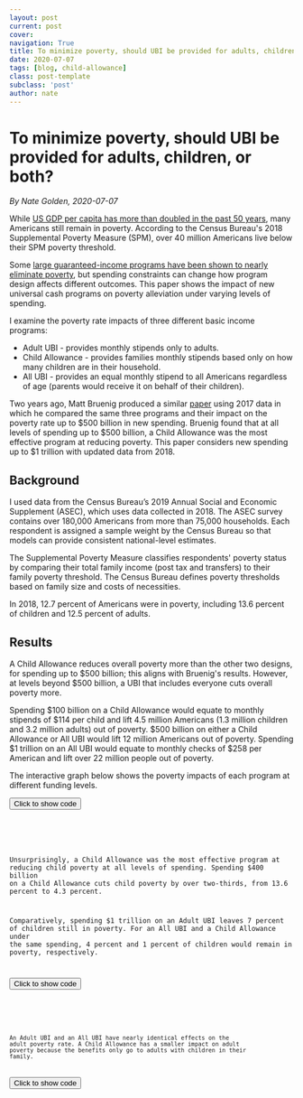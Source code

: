 ```yaml
---
layout: post
current: post
cover: 
navigation: True
title: To minimize poverty, should UBI be provided for adults, children, or both?
date: 2020-07-07
tags: [blog, child-allowance]
class: post-template
subclass: 'post'
author: nate
---
```


<head>
  <script src="https://cdn.plot.ly/plotly-latest.min.js"></script>
  <script src="https://ajax.googleapis.com/ajax/libs/jquery/3.5.1/jquery.min.js"></script>
</head>


# To minimize poverty, should UBI be provided for adults, children, or both?

*By Nate Golden, 2020-07-07*

While [US GDP per capita has more than doubled in the past 50 years](https://fred.stlouisfed.org/series/A939RX0Q048SBEA), many Americans still remain in poverty. According to the Census Bureau's 2018 Supplemental Poverty Measure (SPM), over 40 million Americans live below their SPM poverty threshold.

Some [large guaranteed-income programs have been shown to nearly eliminate poverty](https://www.ubicenter.org/plans), but spending constraints can change how program design affects different outcomes. This paper shows the impact of new universal cash programs on poverty alleviation under varying levels of spending.

I examine the poverty rate impacts of three different basic income programs:

* Adult UBI - provides monthly stipends only to adults.
* Child Allowance - provides families monthly stipends based only on how many children are in their household.
* All UBI - provides an equal monthly stipend to all Americans regardless of age (parents would receive it on behalf of their children).

Two years ago, Matt Bruenig produced a similar  [paper](https://www.peoplespolicyproject.org/2018/11/29/a-child-allowance-would-be-very-effective-at-poverty-reduction/) using 2017 data in which he compared the same three programs and their impact on the poverty rate up to \$500 billion in new spending. Bruenig found that at all levels of spending up to \$500 billion, a Child Allowance was the most effective program at reducing poverty. This paper considers new spending up to \$1 trillion with updated data from 2018.

## Background

I used data from the Census Bureau’s 2019 Annual Social and Economic Supplement (ASEC), which uses data collected in 2018. The ASEC survey contains over 180,000 Americans from more than 75,000 households. Each respondent is assigned a sample weight by the Census Bureau so that models can provide consistent national-level estimates.

The Supplemental Poverty Measure classifies respondents' poverty status by comparing their total family income (post tax and transfers) to their family poverty threshold. The Census Bureau defines poverty thresholds based on family size and costs of necessities.

In 2018, 12.7 percent of Americans were in poverty, including 13.6 percent of children and 12.5 percent of adults.

## Results

A Child Allowance reduces overall poverty more than the other two designs, for spending up to \$500 billion; this aligns with Bruenig's results. However, at levels beyond \$500 billion, a UBI that includes everyone cuts overall poverty more.

Spending \$100 billion on a Child Allowance would equate to monthly stipends of \$114 per child and lift 4.5 million Americans (1.3 million children and 3.2 million adults) out of poverty. \$500 billion on either a Child Allowance or All UBI would lift 12 million Americans out of poverty. Spending \$1 trillion on an All UBI would equate to monthly checks of \$258 per American and lift over 22 million people out of poverty.

The interactive graph below shows the poverty impacts of each program at different funding levels.


<button onclick="f1()">Click to show code</button>
<div id="graph_code_1" style="display: none;">
  <pre>
    <code>

### LOAD PACKAGES ####

import pandas as pd
import numpy as np
import plotly.express as px
import plotly

### LOAD DATA ###

person_raw = pd.read_csv('https://github.com/MaxGhenis/datarepo/raw/master/pppub19.csv.gz',
                         usecols=['MARSUPWT', 'SPM_ID', 'SPM_POVTHRESHOLD',
                                  'SPM_RESOURCES', 'A_AGE'])

### PREPROCESS ###

person = person_raw.copy(deep=True)
person.columns = person.columns.str.lower()
person['weight'] = person.marsupwt/100
#Compute total children and adults in each resource sharing group.
person['child'] = person.a_age < 18
person['adult'] = person.a_age >= 18
spmu_ages = person.groupby('spm_id')[['child','adult']].sum()
spmu_ages.columns = ['children', 'total_adults']
person2 = person.merge(spmu_ages,left_on='spm_id', right_index=True)
total_children = (person2.child * person2.weight).sum()
total_adults = (person2.adult * person2.weight).sum()

### CALCULATIONS ###

child_allowance_overall = []
child_allowance_child = []
child_allowance_adults = []

# Determine the poverty rate impact of a Child Allownace from $0 in new spending to $1 trillion.

for spending in range(0, 1000000000001, 50000000000):
    child_allowance_per_child = spending/total_children
    total_child_allowance = person2.children * child_allowance_per_child
    new_spm_resources_ca = person2.spm_resources + total_child_allowance
    new_poor_ca = new_spm_resources_ca < person2.spm_povthreshold
    new_total_child_poor = ((person2.child * person2.weight * 
                             new_poor_ca).sum())
    new_child_poverty_rate = ((new_total_child_poor)/
                              (person2.child * person2.weight).sum())
    new_total_adult_poor = ((person2.adult * person2.weight * 
                             new_poor_ca).sum())
    new_adult_poverty_rate = ((new_total_adult_poor)/
                              (person2.adult * person2.weight).sum())
    new_total_poor_ca = (new_poor_ca * person2.weight).sum()
    new_poverty_rate_ca = new_total_poor_ca/person2.weight.sum()
    child_allowance_overall.append(new_poverty_rate_ca)
    child_allowance_child.append(new_child_poverty_rate)
    child_allowance_adults.append(new_adult_poverty_rate)
    
ubi_adults_overall = []
ubi_adults_child = []
ubi_adults_adults = []

# Determine the poverty rate impact of a Adult UBI from $0 in new spending to $1 trillion.

for spending in range(0, 1000000000001, 50000000000):
    adult_ubi = spending/total_adults
    total_adult_ubi = person2.total_adults * adult_ubi
    new_spm_resources_ubi = person2.spm_resources + total_adult_ubi
    new_poor_ubi = new_spm_resources_ubi < person2.spm_povthreshold
    new_total_child_poor = ((person2.child * person2.weight * 
                             new_poor_ubi).sum())
    new_child_poverty_rate = ((new_total_child_poor)/
                              (person2.child * person2.weight).sum())
    new_total_adult_poor = ((person2.adult * person2.weight * 
                             new_poor_ubi).sum())
    new_adult_poverty_rate = ((new_total_adult_poor)/
                              (person2.adult * person2.weight).sum())
    new_total_poor_ubi = (new_poor_ubi * person2.weight).sum()
    new_poverty_rate_ubi = new_total_poor_ubi/person2.weight.sum()
    ubi_adults_overall.append(new_poverty_rate_ubi)
    ubi_adults_child.append(new_child_poverty_rate)
    ubi_adults_adults.append(new_adult_poverty_rate)
    
ubi_all_overall = []
ubi_all_child = []
ubi_all_adults = []

# Determine the poverty rate impact of a All UBI from $0 in new spending to $1 trillion.

for spending in range(0, 1000000000001, 50000000000):
    all_ubi_per_person = spending/(total_adults + total_children)
    total_all_ubi = ((person2.children * all_ubi_per_person) + 
                    (person2.total_adults * all_ubi_per_person))
    new_spm_resources_all_ubi = person2.spm_resources + total_all_ubi
    new_poor_all_ubi = new_spm_resources_all_ubi < person2.spm_povthreshold
    new_total_child_poor = ((person2.child * person2.weight * 
                             new_poor_all_ubi).sum())
    new_child_poverty_rate = ((new_total_child_poor)/
                              (person2.child * person2.weight).sum())
    new_total_adult_poor = ((person2.adult * person2.weight * 
                             new_poor_all_ubi).sum())
    new_adult_poverty_rate = ((new_total_adult_poor)/
                              (person2.adult * person2.weight).sum())
    new_total_poor_all_ubi = (new_poor_all_ubi * person2.weight).sum()
    new_poverty_rate_all_ubi = new_total_poor_all_ubi/person2.weight.sum()
    ubi_all_overall.append(new_poverty_rate_all_ubi)
    ubi_all_child.append(new_child_poverty_rate)
    ubi_all_adults.append(new_adult_poverty_rate)
    
spending_data = []
for spending in range(0, 1001, 50):
    spending = spending/100
    spending_data.append(spending)
    
### ANALYSIS ###

# Create a DataFrame grouped by each plans impact on the overall poverty rate. 
overall = {'spending_in_billions': spending_data,
                       'child_allowance': child_allowance_overall,
                       'adult_ubi': ubi_adults_overall,
                       'all_ubi': ubi_all_overall}
                    
overall_df = pd.DataFrame(overall)
overall_df = pd.DataFrame(overall_df).round(3)

# Create a DataFrame grouped by each plans impact on the child poverty rate.
child = {'spending_in_billions': spending_data,
         'child_allowance': child_allowance_child,
         'adult_ubi': ubi_adults_child,
         'all_ubi': ubi_all_child}
                    
child_df = pd.DataFrame(child)
child_df = pd.DataFrame(child_df).round(3)


# Create a DataFrame grouped by each plans impact on the adult poverty rate.
adult = {'spending_in_billions': spending_data,
         'child_allowance': child_allowance_adults,
         'adult_ubi': ubi_adults_adults,
         'all_ubi': ubi_all_adults}
                    
adult_df = pd.DataFrame(adult)
adult_df = pd.DataFrame(adult_df).round(3)


# Join different programs together for plotly.
program = (pd.melt(overall_df, 'spending_in_billions', 
                   var_name='ubi_type',value_name='poverty_rate'))

def melt_dict(d):
  """ produce long version of data frame represented by dictionary (d).
  
  Arguments
  d: Dictionary where each element represents a differnt UBI type and spending levels and the poverty impacts.
  
  Returns
  DataFrame where every row is the combination of UBI type and spending level.
  """
  df = pd.DataFrame(d).round(3) * 100
  program = pd.melt(df, 'spending_in_billions', var_name='ubi_type',value_name='poverty_rate')
  program['ubi_type'] = program.ubi_type.map({'child_allowance': 'Child allowance',
                                      'adult_ubi': 'Adult UBI',
                                      'all_ubi': 'All UBI'})
  return program

program_overall = melt_dict(overall)
program_child = melt_dict(child)
program_adult = melt_dict(adult)

def line_graph(df, x, y, color, title, xaxis_title, yaxis_title):
    """Style for line graphs.
    
    Arguments
    df: DataFrame with data to be plotted.
    x: The string representing the column in df that holds the new spending in billions.
    y: The string representing the column in df that holds the poverty rate.
    color: The string representing the UBI type.
    xaxis_title: The string represnting the xaxis-title.
    yaxis_title: The string representing the yaxis-title.
    
    Returns
    Nothing. Shows the plot.
    """
    fig = px.line(df, x=x, y=y, color=color)
    fig.update_layout(
        title=title,
        xaxis_title=xaxis_title,
        yaxis_title=yaxis_title,
        yaxis_ticksuffix='%',
        font=dict(family='Roboto'),
        hovermode='x',
        xaxis_tickprefix='$',
        xaxis_ticksuffix='B',
        plot_bgcolor='white',
        legend_title_text=''
        
    )

    fig.update_traces(mode='markers+lines', hovertemplate=None)

    return fig

fig = line_graph(df=program_overall, x='spending_in_billions', 
           y='poverty_rate', color='ubi_type',
           title='Overall poverty rate and spending on cash transfer programs',
           xaxis_title='Spending in billions',
           yaxis_title='SPM poverty rate')

    </code>
  </pre>
</div>

<script>
function f1() {
  var x = document.getElementById("graph_code_1");
  if (x.style.display === "none") {
    x.style.display = "block";
  } else {
    x.style.display = "none";
  }
}
</script> 

Unsurprisingly, a Child Allowance was the most effective program at reducing child poverty at all levels of spending. Spending \$400 billion on a Child Allowance cuts child poverty by over two-thirds, from 13.6 percent to 4.3 percent.

Comparatively, spending \$1 trillion on an Adult UBI leaves 7 percent of children still in poverty. For an All UBI and a Child Allowance under the same spending, 4 percent and 1 percent of children would remain in poverty, respectively.


<button onclick="f2()">Click to show code</button>
<div id="graph_code_2" style="display: none;">
  <pre>
    <code>
fig = line_graph(df=program_child, x='spending_in_billions', 
           y='poverty_rate', color='ubi_type',
           title='Child poverty rate and spending on cash transfer programs',
           xaxis_title='Spending in billions',
           yaxis_title='SPM poverty rate among people aged 17 and under')

    </code>
  </pre>
</div>

<script>
function f2() {
  var x = document.getElementById("graph_code_2");
  if (x.style.display === "none") {
    x.style.display = "block";
  } else {
    x.style.display = "none";
  }
}
</script> 

An Adult UBI and an All UBI have nearly identical effects on the adult poverty rate. A Child Allowance has a smaller impact on adult poverty because the benefits only go to adults with children in their family.


<button onclick="f3()">Click to show code</button>
<div id="graph_code_3" style="display: none;">
  <pre>
    <code>
fig = line_graph(df=program_adult, x='spending_in_billions', 
           y='poverty_rate', color='ubi_type',
           title='Adult poverty rate and spending on cash transfer programs',
           xaxis_title='Spending in billions',
           yaxis_title='SPM poverty rate among people aged 18 and over')

    </code>
  </pre>
</div>

<script>
function f3() {
  var x = document.getElementById("graph_code_3");
  if (x.style.display === "none") {
    x.style.display = "block";
  } else {
    x.style.display = "none";
  }
}
</script> 
